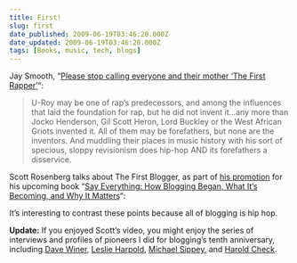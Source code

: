 ```yaml
---
title: First!
slug: first
date_published: 2009-06-19T03:46:20.000Z
date_updated: 2009-06-19T03:46:20.000Z
tags: [Books, music, tech, blogs]
---
```


Jay Smooth, “[Please stop calling everyone and their mother ‘The First Rapper’](http://www.hiphopmusic.com/2009/06/please_stop_calling_everyone_a.html)“:

> U-Roy may be one of rap’s predecessors, and among the influences that laid the foundation for rap, but he did not invent it…any more than Jocko Henderson, Gil Scott Heron, Lord Buckley or the West African Griots invented it. All of them may be forefathers, but none are the inventors. And muddling their places in music history with his sort of specious, sloppy revisionism does hip-hop AND its forefathers a disservice.

Scott Rosenberg talks about The First Blogger, as part of [his promotion](http://www.sayeverything.com/) for his upcoming book “[Say Everything: How Blogging Began, What It’s Becoming, and Why It Matters](http://www.amazon.com/gp/product/0307451364?ie=UTF8&amp;tag=2020-20&amp;linkCode=as2&amp;camp=1789&amp;creative=390957&amp;creativeASIN=0307451364)“:

It’s interesting to contrast these points because all of blogging is hip hop.

**Update:** If you enjoyed Scott’s video, you might enjoy the series of interviews and profiles of pioneers I did for blogging’s tenth anniversary, including [Dave Winer](http://www.sixapart.com/blog/2007/04/thanks_dave.html), [Leslie Harpold](http://www.sixapart.com/blog/2007/04/leslie_harpold.html), [Michael Sippey](http://www.sixapart.com/blog/2007/04/michael_sippey.html), and [Harold Check](http://www.sixapart.com/blog/2007/04/harold_check_bl.html).
